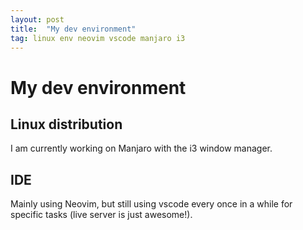 ```yaml
---
layout: post
title:  "My dev environment"
tag: linux env neovim vscode manjaro i3
---
```


# My dev environment

## Linux distribution

I am currently working on Manjaro with the i3 window manager.

## IDE

Mainly using Neovim, but still using vscode every once in a while for specific
tasks (live server is just awesome!).
